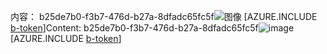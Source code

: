 <span data-ttu-id="ba0d0-101">内容： b25de7b0-f3b7-476d-b27a-8dfadc65fc5f![图像](03dc2d6e-746c-45d9-a3cd-a5116dd0f37d.png)
[AZURE.INCLUDE [b-token](d52c6247-5ef5-4a64-8754-422f75eb6638.md)]</span><span class="sxs-lookup"><span data-stu-id="ba0d0-101">Content: b25de7b0-f3b7-476d-b27a-8dfadc65fc5f![image](03dc2d6e-746c-45d9-a3cd-a5116dd0f37d.png)
[AZURE.INCLUDE [b-token](d52c6247-5ef5-4a64-8754-422f75eb6638.md)]</span></span>
